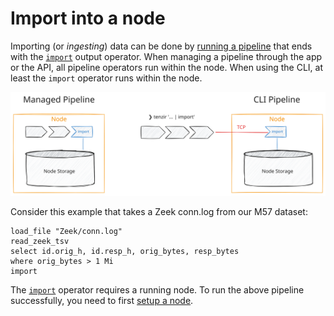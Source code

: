 # Import into a node

Importing (or *ingesting*) data can be done by [running a pipeline](/guides/basic-usage/run-pipelines) that ends with the [`import`](/reference/operators/import) output operator. When managing a pipeline through the app or the API, all pipeline operators run within the node. When using the CLI, at least the `import` operator runs within the node.

![Import](/pr-preview/pr-116/_astro/import-into-a-node.B6oNZwnu_19DKCs.svg)

Consider this example that takes a Zeek conn.log from our M57 dataset:

```tql
load_file "Zeek/conn.log"
read_zeek_tsv
select id.orig_h, id.resp_h, orig_bytes, resp_bytes
where orig_bytes > 1 Mi
import
```

The [`import`](/reference/operators/import) operator requires a running node. To run the above pipeline successfully, you need to first [setup a node](/guides/node-setup/provision-a-node).